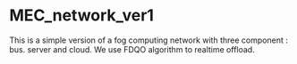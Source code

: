 # MEC_network_ver1
This is a simple version  of a fog computing network with three component : bus. server and cloud. We use FDQO algorithm to realtime offload.

